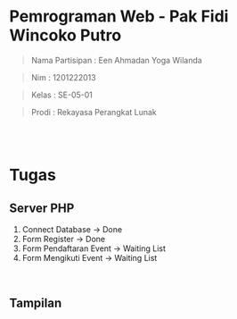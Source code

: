 

<h1>
Pemrograman Web - Pak Fidi Wincoko Putro
</h1>

>Nama Partisipan : Een Ahmadan Yoga Wilanda

>Nim : 1201222013

>Kelas : SE-05-01 

>Prodi : Rekayasa Perangkat Lunak

<br>
<br>

<h1>
Tugas
</h1>

<h2>
Server PHP
</h2>

1. Connect Database -> Done
2. Form Register -> Done
3. Form Pendaftaran Event -> Waiting List
4. Form Mengikuti Event -> Waiting List

<br>

<h2>
Tampilan
</h2>
